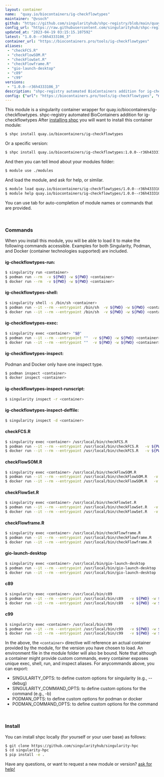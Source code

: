 ```yaml
---
layout: container
name:  "quay.io/biocontainers/ig-checkflowtypes"
maintainer: "@vsoch"
github: "https://github.com/singularityhub/shpc-registry/blob/main/quay.io/biocontainers/ig-checkflowtypes/container.yaml"
config_url: "https://raw.githubusercontent.com/singularityhub/shpc-registry/main/quay.io/biocontainers/ig-checkflowtypes/container.yaml"
updated_at: "2023-04-19 03:15:15.107592"
latest: "1.0.0--r36h4333106_3"
container_url: "https://biocontainers.pro/tools/ig-checkflowtypes"
aliases:
 - "checkFCS.R"
 - "checkFlowSOM.R"
 - "checkFlowSet.R"
 - "checkFlowframe.R"
 - "gio-launch-desktop"
 - "c89"
 - "c99"
versions:
 - "1.0.0--r36h4333106_3"
description: "shpc-registry automated BioContainers addition for ig-checkflowtypes"
config: {"url": "https://biocontainers.pro/tools/ig-checkflowtypes", "maintainer": "@vsoch", "description": "shpc-registry automated BioContainers addition for ig-checkflowtypes", "latest": {"1.0.0--r36h4333106_3": "sha256:0dbe60b2b38b3e4186727714cd61b28065cbd1c74f568197fc6fe361ae327c16"}, "tags": {"1.0.0--r36h4333106_3": "sha256:0dbe60b2b38b3e4186727714cd61b28065cbd1c74f568197fc6fe361ae327c16"}, "docker": "quay.io/biocontainers/ig-checkflowtypes", "aliases": {"checkFCS.R": "/usr/local/bin/checkFCS.R", "checkFlowSOM.R": "/usr/local/bin/checkFlowSOM.R", "checkFlowSet.R": "/usr/local/bin/checkFlowSet.R", "checkFlowframe.R": "/usr/local/bin/checkFlowframe.R", "gio-launch-desktop": "/usr/local/bin/gio-launch-desktop", "c89": "/usr/local/bin/c89", "c99": "/usr/local/bin/c99"}}
---
```


This module is a singularity container wrapper for quay.io/biocontainers/ig-checkflowtypes.
shpc-registry automated BioContainers addition for ig-checkflowtypes
After [installing shpc](#install) you will want to install this container module:


```bash
$ shpc install quay.io/biocontainers/ig-checkflowtypes
```

Or a specific version:

```bash
$ shpc install quay.io/biocontainers/ig-checkflowtypes:1.0.0--r36h4333106_3
```

And then you can tell lmod about your modules folder:

```bash
$ module use ./modules
```

And load the module, and ask for help, or similar.

```bash
$ module load quay.io/biocontainers/ig-checkflowtypes/1.0.0--r36h4333106_3
$ module help quay.io/biocontainers/ig-checkflowtypes/1.0.0--r36h4333106_3
```

You can use tab for auto-completion of module names or commands that are provided.

<br>

### Commands

When you install this module, you will be able to load it to make the following commands accessible.
Examples for both Singularity, Podman, and Docker (container technologies supported) are included.

#### ig-checkflowtypes-run:

```bash
$ singularity run <container>
$ podman run --rm  -v ${PWD} -w ${PWD} <container>
$ docker run --rm  -v ${PWD} -w ${PWD} <container>
```

#### ig-checkflowtypes-shell:

```bash
$ singularity shell -s /bin/sh <container>
$ podman run --it --rm --entrypoint /bin/sh  -v ${PWD} -w ${PWD} <container>
$ docker run --it --rm --entrypoint /bin/sh  -v ${PWD} -w ${PWD} <container>
```

#### ig-checkflowtypes-exec:

```bash
$ singularity exec <container> "$@"
$ podman run --it --rm --entrypoint ""  -v ${PWD} -w ${PWD} <container> "$@"
$ docker run --it --rm --entrypoint ""  -v ${PWD} -w ${PWD} <container> "$@"
```

#### ig-checkflowtypes-inspect:

Podman and Docker only have one inspect type.

```bash
$ podman inspect <container>
$ docker inspect <container>
```

#### ig-checkflowtypes-inspect-runscript:

```bash
$ singularity inspect -r <container>
```

#### ig-checkflowtypes-inspect-deffile:

```bash
$ singularity inspect -d <container>
```


#### checkFCS.R

```bash
$ singularity exec <container> /usr/local/bin/checkFCS.R
$ podman run --it --rm --entrypoint /usr/local/bin/checkFCS.R   -v ${PWD} -w ${PWD} <container> -c " $@"
$ docker run --it --rm --entrypoint /usr/local/bin/checkFCS.R   -v ${PWD} -w ${PWD} <container> -c " $@"
```


#### checkFlowSOM.R

```bash
$ singularity exec <container> /usr/local/bin/checkFlowSOM.R
$ podman run --it --rm --entrypoint /usr/local/bin/checkFlowSOM.R   -v ${PWD} -w ${PWD} <container> -c " $@"
$ docker run --it --rm --entrypoint /usr/local/bin/checkFlowSOM.R   -v ${PWD} -w ${PWD} <container> -c " $@"
```


#### checkFlowSet.R

```bash
$ singularity exec <container> /usr/local/bin/checkFlowSet.R
$ podman run --it --rm --entrypoint /usr/local/bin/checkFlowSet.R   -v ${PWD} -w ${PWD} <container> -c " $@"
$ docker run --it --rm --entrypoint /usr/local/bin/checkFlowSet.R   -v ${PWD} -w ${PWD} <container> -c " $@"
```


#### checkFlowframe.R

```bash
$ singularity exec <container> /usr/local/bin/checkFlowframe.R
$ podman run --it --rm --entrypoint /usr/local/bin/checkFlowframe.R   -v ${PWD} -w ${PWD} <container> -c " $@"
$ docker run --it --rm --entrypoint /usr/local/bin/checkFlowframe.R   -v ${PWD} -w ${PWD} <container> -c " $@"
```


#### gio-launch-desktop

```bash
$ singularity exec <container> /usr/local/bin/gio-launch-desktop
$ podman run --it --rm --entrypoint /usr/local/bin/gio-launch-desktop   -v ${PWD} -w ${PWD} <container> -c " $@"
$ docker run --it --rm --entrypoint /usr/local/bin/gio-launch-desktop   -v ${PWD} -w ${PWD} <container> -c " $@"
```


#### c89

```bash
$ singularity exec <container> /usr/local/bin/c89
$ podman run --it --rm --entrypoint /usr/local/bin/c89   -v ${PWD} -w ${PWD} <container> -c " $@"
$ docker run --it --rm --entrypoint /usr/local/bin/c89   -v ${PWD} -w ${PWD} <container> -c " $@"
```


#### c99

```bash
$ singularity exec <container> /usr/local/bin/c99
$ podman run --it --rm --entrypoint /usr/local/bin/c99   -v ${PWD} -w ${PWD} <container> -c " $@"
$ docker run --it --rm --entrypoint /usr/local/bin/c99   -v ${PWD} -w ${PWD} <container> -c " $@"
```



In the above, the `<container>` directive will reference an actual container provided
by the module, for the version you have chosen to load. An environment file in the
module folder will also be bound. Note that although a container
might provide custom commands, every container exposes unique exec, shell, run, and
inspect aliases. For anycommands above, you can export:

 - SINGULARITY_OPTS: to define custom options for singularity (e.g., --debug)
 - SINGULARITY_COMMAND_OPTS: to define custom options for the command (e.g., -b)
 - PODMAN_OPTS: to define custom options for podman or docker
 - PODMAN_COMMAND_OPTS: to define custom options for the command

<br>

### Install

You can install shpc locally (for yourself or your user base) as follows:

```bash
$ git clone https://github.com/singularityhub/singularity-hpc
$ cd singularity-hpc
$ pip install -e .
```

Have any questions, or want to request a new module or version? [ask for help!](https://github.com/singularityhub/singularity-hpc/issues)